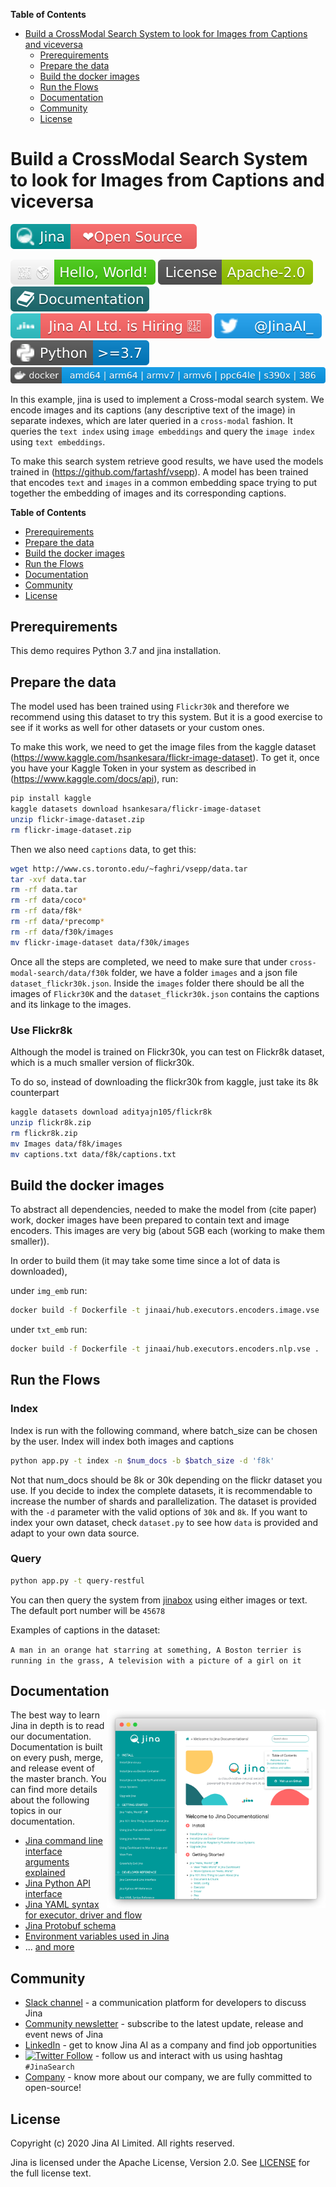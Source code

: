 <!-- START doctoc generated TOC please keep comment here to allow auto update -->
<!-- DON'T EDIT THIS SECTION, INSTEAD RE-RUN doctoc TO UPDATE -->
**Table of Contents**

- [Build a CrossModal Search System to look for Images from Captions and viceversa](#build-a-crossmodal-search-system-to-look-for-images-from-captions-and-viceversa)
  - [Prerequirements](#prerequirements)
  - [Prepare the data](#prepare-the-data)
  - [Build the docker images](#build-the-docker-images)
  - [Run the Flows](#run-the-flows)
  - [Documentation](#documentation)
  - [Community](#community)
  - [License](#license)

<!-- END doctoc generated TOC please keep comment here to allow auto update -->

# Build a CrossModal Search System to look for Images from Captions and viceversa
<p align="center">
 
[![Jina](https://github.com/jina-ai/jina/blob/master/.github/badges/jina-badge.svg "We fully commit to open-source")](https://jina.ai)

[![Jina](https://github.com/jina-ai/jina/blob/master/.github/badges/jina-hello-world-badge.svg "Run Jina 'Hello, World!' without installing anything")](https://github.com/jina-ai/jina#jina-hello-world-)
[![Jina](https://github.com/jina-ai/jina/blob/master/.github/badges/license-badge.svg "Jina is licensed under Apache-2.0")](#license)
[![Jina Docs](https://github.com/jina-ai/jina/blob/master/.github/badges/docs-badge.svg "Checkout our docs and learn Jina")](https://docs.jina.ai)
[![We are hiring](https://github.com/jina-ai/jina/blob/master/.github/badges/jina-corp-badge-hiring.svg "We are hiring full-time position at Jina")](https://jobs.jina.ai)
<a href="https://twitter.com/intent/tweet?text=%F0%9F%91%8DCheck+out+Jina%3A+the+New+Open-Source+Solution+for+Neural+Information+Retrieval+%F0%9F%94%8D%40JinaAI_&url=https%3A%2F%2Fgithub.com%2Fjina-ai%2Fjina&hashtags=JinaSearch&original_referer=http%3A%2F%2Fgithub.com%2F&tw_p=tweetbutton" target="_blank">
  <img src="https://github.com/jina-ai/jina/blob/master/.github/badges/twitter-badge.svg"
       alt="tweet button" title="👍Share Jina with your friends on Twitter"></img>
</a>
[![Python 3.7 3.8](https://github.com/jina-ai/jina/blob/master/.github/badges/python-badge.svg "Jina supports Python 3.7 and above")](#)
[![Docker](https://github.com/jina-ai/jina/blob/master/.github/badges/docker-badge.svg "Jina is multi-arch ready, can run on differnt architectures")](https://hub.docker.com/r/jinaai/jina/tags)

</p>

In this example, jina is used to implement a Cross-modal search system. We encode images and its captions (any descriptive text of the image)
in separate indexes, which are later queried in a `cross-modal` fashion. It queries the `text index` using `image embeddings`
and query the `image index` using `text embeddings`. 

To make this search system retrieve good results, we have used the models trained in (https://github.com/fartashf/vsepp). A model has been trained
that encodes `text` and `images` in a common embedding space trying to put together the embedding of images and its corresponding captions.

**Table of Contents**

- [Prerequirements](#prerequirements)
- [Prepare the data](#prepare-the-data)
- [Build the docker images](#build-the-docker-images)
- [Run the Flows](#run-the-flows)
- [Documentation](#documentation)
- [Community](#community)
- [License](#license)


## Prerequirements

This demo requires Python 3.7 and jina installation.


## Prepare the data

The model used has been trained using `Flickr30k` and therefore we recommend using this dataset to try this system.
But it is a good exercise to see if it works as well for other datasets or your custom ones.

To make this work, we need to get the image files from the kaggle dataset (https://www.kaggle.com/hsankesara/flickr-image-dataset).
To get it, once you have your Kaggle Token in your system as described in (https://www.kaggle.com/docs/api), run:

```bash
pip install kaggle
kaggle datasets download hsankesara/flickr-image-dataset
unzip flickr-image-dataset.zip
rm flickr-image-dataset.zip
``` 

Then we also need `captions` data, to get this:

```bash
wget http://www.cs.toronto.edu/~faghri/vsepp/data.tar
tar -xvf data.tar
rm -rf data.tar
rm -rf data/coco*
rm -rf data/f8k*
rm -rf data/*precomp*
rm -rf data/f30k/images
mv flickr-image-dataset data/f30k/images
```

Once all the steps are completed, we need to make sure that under `cross-modal-search/data/f30k` folder, we have 
a folder `images` and a json file `dataset_flickr30k.json`. Inside the `images` folder there should be all the images of 
`Flickr30K` and the `dataset_flickr30k.json` contains the captions and its linkage to the images.

### Use Flickr8k
Although the model is trained on Flickr30k, you can test on Flickr8k dataset, which is a much smaller version of 
flickr30k.

To do so, instead of downloading the flickr30k from kaggle, just take its 8k counterpart

```bash
kaggle datasets download adityajn105/flickr8k
unzip flickr8k.zip 
rm flickr8k.zip
mv Images data/f8k/images
mv captions.txt data/f8k/captions.txt
```

## Build the docker images

To abstract all dependencies, needed to make the model from (cite paper) work, docker images have been prepared to contain
text and image encoders. This images are very big (about 5GB each (working to make them smaller)).

In order to build them (it may take some time since a lot of data is downloaded),

under `img_emb` run:
```bash
docker build -f Dockerfile -t jinaai/hub.executors.encoders.image.vse .
```

under `txt_emb` run:
```bash
docker build -f Dockerfile -t jinaai/hub.executors.encoders.nlp.vse .
```

## Run the Flows

### Index 

Index is run with the following command, where batch_size can be chosen by the user. Index will index both images and captions

```bash
python app.py -t index -n $num_docs -b $batch_size -d 'f8k'
```

Not that num_docs should be 8k or 30k depending on the flickr dataset you use. If you decide to index the complete datasets,
it is recommendable to increase the number of shards and parallelization. The dataset is provided with the `-d` parameter
with the valid options of `30k` and `8k`. If you want to index your own dataset, check `dataset.py` to see 
how `data` is provided and adapt to your own data source.

### Query

```bash
python app.py -t query-restful
```

You can then query the system from [jinabox](https://jina.ai/jinabox.js/) using either images or text. 
The default port number will be `45678`

Examples of captions in the dataset:

`A man in an orange hat starring at something, A Boston terrier is running in the grass, A television with a picture of a girl on it`

## Documentation 

<a href="https://docs.jina.ai/">
<img align="right" width="350px" src="https://github.com/jina-ai/jina/blob/master/.github/jina-docs.png" />
</a>

The best way to learn Jina in depth is to read our documentation. Documentation is built on every push, merge, and release event of the master branch. You can find more details about the following topics in our documentation.

- [Jina command line interface arguments explained](https://docs.jina.ai/chapters/cli/index.html)
- [Jina Python API interface](https://docs.jina.ai/api/jina.html)
- [Jina YAML syntax for executor, driver and flow](https://docs.jina.ai/chapters/yaml/yaml.html)
- [Jina Protobuf schema](https://docs.jina.ai/chapters/proto/index.html)
- [Environment variables used in Jina](https://docs.jina.ai/chapters/envs.html)
- ... [and more](https://docs.jina.ai/index.html)


## Community

- [Slack channel](https://join.slack.com/t/jina-ai/shared_invite/zt-dkl7x8p0-rVCv~3Fdc3~Dpwx7T7XG8w) - a communication platform for developers to discuss Jina
- [Community newsletter](mailto:newsletter+subscribe@jina.ai) - subscribe to the latest update, release and event news of Jina
- [LinkedIn](https://www.linkedin.com/company/jinaai/) - get to know Jina AI as a company and find job opportunities
- [![Twitter Follow](https://img.shields.io/twitter/follow/JinaAI_?label=Follow%20%40JinaAI_&style=social)](https://twitter.com/JinaAI_) - follow us and interact with us using hashtag `#JinaSearch`  
- [Company](https://jina.ai) - know more about our company, we are fully committed to open-source!

## License

Copyright (c) 2020 Jina AI Limited. All rights reserved.

Jina is licensed under the Apache License, Version 2.0. See [LICENSE](https://github.com/jina-ai/jina/blob/master/LICENSE) for the full license text.
